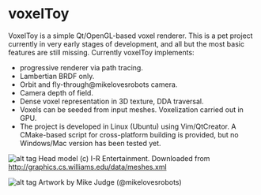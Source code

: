 voxelToy
========

VoxelToy is a simple Qt/OpenGL-based voxel renderer. This is a pet project currently in very early stages of development, and all but the most basic features are still missing. Currently voxelToy implements:

- progressive renderer via path tracing.
- Lambertian BRDF only.
- Orbit and fly-through@mikelovesrobots camera.
- Camera depth of field.
- Dense voxel representation in 3D texture, DDA traversal. 
- Voxels can be seeded from input meshes. Voxelization carried out in GPU.
- The project is developed in Linux (Ubuntu) using Vim/QtCreator. A CMake-based script for cross-platform building is provided, but no Windows/Mac version has been tested yet.

![alt tag](https://github.com/joesfer/voxelToy/blob/master/resources/screenshot08.png)
Head model (c) I-R Entertainment. Downloaded from http://graphics.cs.williams.edu/data/meshes.xml

![alt tag](https://github.com/joesfer/voxelToy/blob/camera/resources/screenshot09.png)
Artwork by Mike Judge (@mikelovesrobots)
